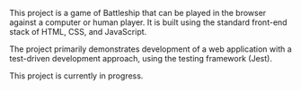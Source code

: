 This project is a game of Battleship that can be played in the browser against a computer or human player. It is built using the standard front-end stack of HTML, CSS, and JavaScript.

The project primarily demonstrates development of a web application with a test-driven development approach, using the testing framework (Jest).

This project is currently in progress.
